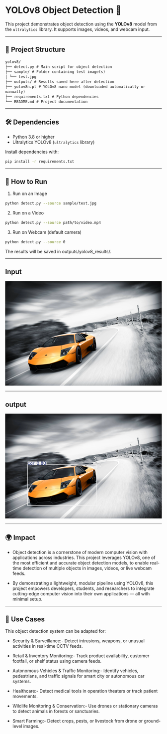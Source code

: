 # YOLOv8 Object Detection 🚀

This project demonstrates object detection using the **YOLOv8** model from the `ultralytics` library. It supports images, videos, and webcam input.

---

## 📁 Project Structure
```
yolov8/
├── detect.py # Main script for object detection
├── sample/ # Folder containing test image(s)
│ └── test.jpg
├── outputs/ # Results saved here after detection
├── yolov8n.pt # YOLOv8 nano model (downloaded automatically or manually)
├── requirements.txt # Python dependencies
└── README.md # Project documentation
```

---

## 🛠️ Dependencies

- Python 3.8 or higher
- Ultralytics YOLOv8 (`ultralytics` library)

Install dependencies with:

```bash
pip install -r requirements.txt
```
---

## 🚀 How to Run

1. Run on an Image
```bash
python detect.py --source sample/test.jpg
```
2. Run on a Video
```bash
python detect.py --source path/to/video.mp4
```
3. Run on Webcam (default camera)
```bash
python detect.py --source 0
```
The results will be saved in outputs/yolov8_results/.

---

## Input

<p align="center">
  <img src="sample/test.jpg" width="700"/>
</p>

---

## output

<p align="center">
  <img src="outputs/yolov8_results/test.jpg" width="700"/>
</p>

---

## 🌍 Impact

- Object detection is a cornerstone of modern computer vision with applications across industries. This project leverages YOLOv8, one of the most efficient and accurate object detection models, to enable real-time detection of multiple objects in images, videos, or live webcam feeds.

- By demonstrating a lightweight, modular pipeline using YOLOv8, this project empowers developers, students, and researchers to integrate cutting-edge computer vision into their own applications — all with minimal setup.

---

## 💼 Use Cases

This object detection system can be adapted for:

- Security & Surveillance:-
Detect intrusions, weapons, or unusual activities in real-time CCTV feeds.

- Retail & Inventory Monitoring:-
Track product availability, customer footfall, or shelf status using camera feeds.

- Autonomous Vehicles & Traffic Monitoring:-
Identify vehicles, pedestrians, and traffic signals for smart city or autonomous car systems.

- Healthcare:-
Detect medical tools in operation theaters or track patient movements.

- Wildlife Monitoring & Conservation:-
Use drones or stationary cameras to detect animals in forests or sanctuaries.

- Smart Farming:-
Detect crops, pests, or livestock from drone or ground-level images.
